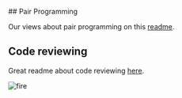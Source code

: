 ## Pair Programming

Our views about pair programming on this [readme](https://github.com/foundersandcoders/old-playbook/blob/master/pair-programming.md).

## Code reviewing

Great readme about code reviewing [here](https://github.com/gazaskygeeks/bootcamp/blob/master/playbook/code_review.md).

![fire](http://i.giphy.com/13HgwGsXF0aiGY.gif)
